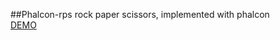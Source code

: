 ##Phalcon-rps
rock paper scissors, implemented with phalcon					
[DEMO](https://phalcon-rps.herokuapp.com)
